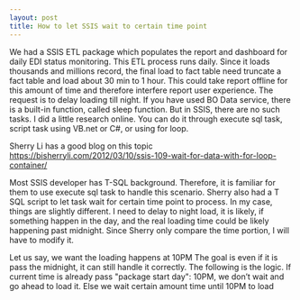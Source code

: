 ```yaml
---
layout: post
title: How to let SSIS wait to certain time point 
---
```


We had a SSIS ETL package which populates the report and dashboard for daily EDI status monitoring. This ETL process runs daily.  Since it loads thousands and millions record, the final load to fact table need truncate a fact table and load about 30 min to 1 hour. This could take report offline for this amount of time and therefore interfere report user experience. The request is to delay loading till night. 
If you have used BO Data service, there is a built-in function, called sleep function.  But in SSIS, there are no such tasks. I did a little research online.  You can do it through execute sql task, script task using VB.net or C#, or using for loop. 

Sherry Li has a good blog on this topic 
<https://bisherryli.com/2012/03/10/ssis-109-wait-for-data-with-for-loop-container/>

Most SSIS developer has T-SQL background.  Therefore, it is familiar for them to use execute sql task to handle this scenario.  Sherry also had a T SQL script to let task wait for certain time point to process. 
In my case, things are slightly different.  I need to delay to night load, it is likely, if something happen in the day, and the real loading time could be likely happening past midnight.  Since Sherry only compare the time portion, I will have to modify it. 

Let us say, we want the loading happens at 10PM
The goal is  even if it is pass the midnight, it can still handle it correctly. The following is the logic.
If current time is already pass "package start day": 10PM, we don’t wait and go ahead to load it.
Else  we wait certain amount time until 10PM to load


